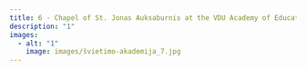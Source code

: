 ```yaml
---
title: 6 - Chapel of St. Jonas Auksaburnis at the VDU Academy of Education, Vilnius
description: "1"
images:
  - alt: "1"
    image: images/švietimo-akademija_7.jpg
---
```

